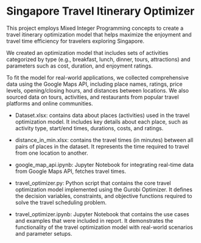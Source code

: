 # Singapore Travel Itinerary Optimizer

This project employs Mixed Integer Programming concepts to create a travel itinerary optimization model that helps maximize the enjoyment and travel time efficiency for travelers exploring Singapore. 

We created an optimization model that includes sets of activities categorized by type (e.g., breakfast, lunch, dinner, tours, attractions) and parameters such as cost, duration, and enjoyment ratings. 

To fit the model for real-world applications, we collected comprehensive data using the Google Maps API, including place names, ratings, price levels, opening/closing hours, and distances between locations. We also sourced data on tours, activities, and restaurants from popular travel platforms and online communities.

- Dataset.xlsx: contains data about places (activities) used in the travel optimization model. It includes key details about each place, such as activity type, start/end times, durations, costs, and ratings.

- distance_in_min.xlsx: contains the travel times (in minutes) between all pairs of places in the dataset. It represents the time required to travel from one location to another.

- google_map_api.ipynb: Jupyter Notebook for integrating real-time data from Google Maps API, fetches travel times.

- travel_optimizer.py: Python script that contains the core travel optimization model implemented using the Gurobi Optimizer. It defines the decision variables, constraints, and objective functions required to solve the travel scheduling problem.

- travel_optimizer.ipynb: Jupyter Notebook that contains the use cases and examples that were included in report. It demonstrates the functionality of the travel optimization model with real-world scenarios and parameter setups.
